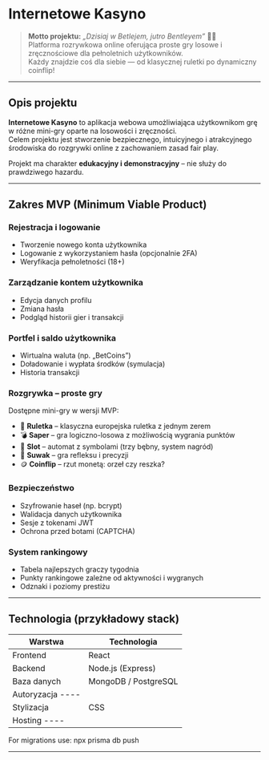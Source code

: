 
# Internetowe Kasyno

> **Motto projektu:** *„Dzisiaj w Betlejem, jutro Bentleyem”* 🚗💨  
> Platforma rozrywkowa online oferująca proste gry losowe i zręcznościowe dla pełnoletnich użytkowników.  
> Każdy znajdzie coś dla siebie — od klasycznej ruletki po dynamiczny coinflip!

---

## Opis projektu

**Internetowe Kasyno** to aplikacja webowa umożliwiająca użytkownikom grę w różne mini-gry oparte na losowości i zręczności.  
Celem projektu jest stworzenie bezpiecznego, intuicyjnego i atrakcyjnego środowiska do rozgrywki online z zachowaniem zasad fair play.

Projekt ma charakter **edukacyjny i demonstracyjny** – nie służy do prawdziwego hazardu.

---

## Zakres MVP (Minimum Viable Product)


### Rejestracja i logowanie
- Tworzenie nowego konta użytkownika  
- Logowanie z wykorzystaniem hasła (opcjonalnie 2FA)  
- Weryfikacja pełnoletności (18+)

### Zarządzanie kontem użytkownika
- Edycja danych profilu  
- Zmiana hasła  
- Podgląd historii gier i transakcji  

### Portfel i saldo użytkownika
- Wirtualna waluta (np. „BetCoins”)  
- Doładowanie i wypłata środków (symulacja)  
- Historia transakcji  

### Rozgrywka – proste gry
Dostępne mini-gry w wersji MVP:
- 🎲 **Ruletka** – klasyczna europejska ruletka z jednym zerem  
- 💣 **Saper** – gra logiczno-losowa z możliwością wygrania punktów  
- 🎰 **Slot** – automat z symbolami (trzy bębny, system nagród)  
- 🎯 **Suwak** – gra refleksu i precyzji  
- 🪙 **Coinflip** – rzut monetą: orzeł czy reszka?

### Bezpieczeństwo
- Szyfrowanie haseł (np. bcrypt)  
- Walidacja danych użytkownika  
- Sesje z tokenami JWT  
- Ochrona przed botami (CAPTCHA)

### System rankingowy
- Tabela najlepszych graczy tygodnia  
- Punkty rankingowe zależne od aktywności i wygranych  
- Odznaki i poziomy prestiżu  

---

## Technologia (przykładowy stack)

| Warstwa | Technologia |
|----------|--------------|
| Frontend | React |
| Backend  | Node.js (Express) |
| Baza danych | MongoDB / PostgreSQL |
| Autoryzacja ---- |
| Stylizacja | CSS |
| Hosting ----|
For migrations use: npx prisma db push

---



